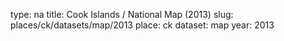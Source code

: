 type: na
title: Cook Islands / National Map (2013)
slug: places/ck/datasets/map/2013
place: ck
dataset: map
year: 2013
